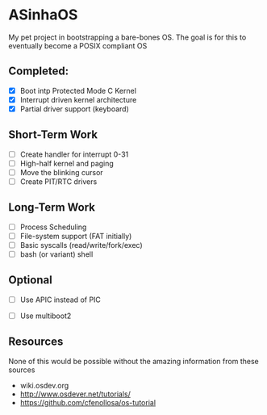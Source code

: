 # ASinhaOS

My pet project in bootstrapping a bare-bones OS. The goal is for this to eventually become a POSIX compliant OS

## Completed:
- [X] Boot intp Protected Mode C Kernel
- [X] Interrupt driven kernel architecture
- [X] Partial driver support (keyboard)

## Short-Term Work
- [ ] Create handler for interrupt 0-31
- [ ] High-half kernel and paging
- [ ] Move the blinking cursor
- [ ] Create PIT/RTC drivers

## Long-Term Work
- [ ] Process Scheduling
- [ ] File-system support (FAT initially)  
- [ ] Basic syscalls (read/write/fork/exec)
- [ ] bash (or variant) shell

## Optional
- [ ] Use APIC instead of PIC
- [ ] Use multiboot2


## Resources
None of this would be possible without the amazing information from these sources

- wiki.osdev.org
- http://www.osdever.net/tutorials/
- https://github.com/cfenollosa/os-tutorial